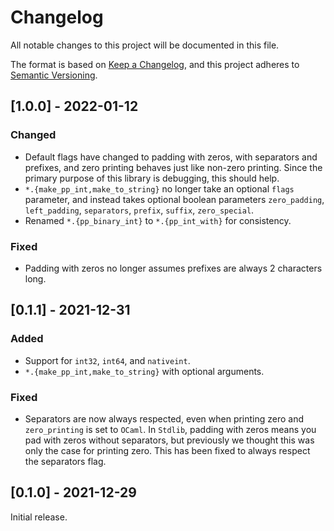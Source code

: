 # Changelog
All notable changes to this project will be documented in this file.

The format is based on [Keep a Changelog](https://keepachangelog.com/en/1.0.0/),
and this project adheres to [Semantic Versioning](https://semver.org/spec/v2.0.0.html).

## [1.0.0] - 2022-01-12
### Changed
- Default flags have changed to padding with zeros, with separators and
  prefixes, and zero printing behaves just like non-zero printing. Since the
  primary purpose of this library is debugging, this should help.
- `*.{make_pp_int,make_to_string}` no longer take an optional `flags` parameter,
  and instead takes optional boolean parameters `zero_padding`, `left_padding`,
  `separators`, `prefix`, `suffix`, `zero_special`.
- Renamed `*.{pp_binary_int}` to `*.{pp_int_with}` for consistency.

### Fixed
- Padding with zeros no longer assumes prefixes are always 2 characters long.

## [0.1.1] - 2021-12-31
### Added
- Support for `int32`, `int64`, and `nativeint`.
- `*.{make_pp_int,make_to_string}` with optional arguments.

### Fixed
- Separators are now always respected, even when printing zero and
  `zero_printing` is set to `OCaml`. In `Stdlib`, padding with zeros means you
  pad with zeros without separators, but previously we thought this was only the
  case for printing zero. This has been fixed to always respect the separators
  flag.

## [0.1.0] - 2021-12-29

Initial release.
